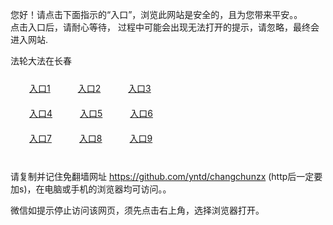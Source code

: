 您好！请点击下面指示的“入口”，浏览此网站是安全的，且为您带来平安。。 <br/>
点击入口后，请耐心等待， 过程中可能会出现无法打开的提示，请忽略，最终会进入网站. </br>

法轮大法在长春<br/>
<div style="padding:10px"><a style="margin:20px" target="_blank" href="https://d3szcxr8rz5ade.cloudfront.net/2Qpsp?jlupon" id="ccLink1" rel="nofollow">入口1</a> <a target="_blank" style="margin:20px" href="https://d1vu93pr4tqy0w.cloudfront.net/2Qpsp?zcnxvycc" id="ccLink2" rel="nofollow">入口2</a> <a style="margin:20px" target="_blank" href="https://d347jb5smhkobh.cloudfront.net/2Qpsp?pdzjofx" id="ccLink3" rel="nofollow">入口3</a></div>

<div style="padding:10px" ><a style="margin:20px" target="_blank" href="https://d3szcxr8rz5ade.cloudfront.net/2Qpsp?jlupon" id="ccLink4" rel="nofollow">入口4</a> <a style="margin:20px" href="https://d1vu93pr4tqy0w.cloudfront.net/2Qpsp?zcnxvycc" target="_blank" id="ccLink5" rel="nofollow">入口5</a> <a style="margin:20px" href="https://d347jb5smhkobh.cloudfront.net/2Qpsp?pdzjofx" target="_blank" id="ccLink6" rel="nofollow">入口6</a></div>

<div style="padding:10px"><a style="margin:20px" target="_blank" href="https://d3szcxr8rz5ade.cloudfront.net/2Qpsp?jlupon" id="ccLink7" rel="nofollow">入口7</a> <a style="margin:20px" href="https://d1vu93pr4tqy0w.cloudfront.net/2Qpsp?zcnxvycc" target="_blank" id="ccLink8" rel="nofollow">入口8</a> <a style="margin:20px" target="_blank" href="https://d347jb5smhkobh.cloudfront.net/2Qpsp?pdzjofx" id="ccLink9" rel="nofollow">入口9</a></div>

<br/>



请复制并记住免翻墙网址 https://github.com/yntd/changchunzx (http后一定要加s)，在电脑或手机的浏览器均可访问。。<br/>

微信如提示停止访问该网页，须先点击右上角，选择浏览器打开。
